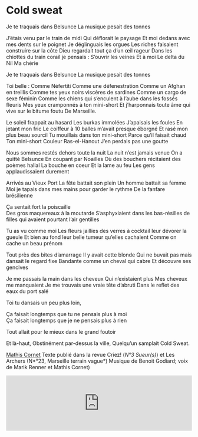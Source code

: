 # Cold sweat

Je te traquais dans Belsunce
La musique pesait des tonnes 

J’étais venu par le train de midi 
Qui déflorait le paysage 
Et moi dedans avec mes dents sur le poignet
Je déglinguais les orgues 
Les riches faisaient construire sur la côte 
Dieu regardait tout ça d’un œil rageur
Dans les chiottes du train corail je pensais :
S’ouvrir les veines 
Et à moi
Le delta du Nil
Ma chérie 

Je te traquais dans Belsunce 
La musique pesait des tonnes 

Toi belle :
Comme Néfertiti
Comme une défenestration 
Comme un Afghan en treillis
Comme tes yeux noirs viscères de sardines
Comme un cargo de sexe féminin
Comme les chiens qui s’enculent à l’aube dans les fossés fleuris
Mes yeux cramponnés à ton mini-short
Et j’harponnais toute âme qui vive sur le bitume foutu 
De Marseille. 

Le soleil frappait au hasard 
Les burkas immolées 
J’apaisais les foules
En jetant mon fric
Le coiffeur à 10 balles m’avait presque éborgné 
Et rasé mon plus beau sourcil
Tu mouillais dans ton mini-short 
Parce qu’il faisait chaud 
Ton mini-short
Couleur Ras-el-Hanout
J’en perdais pas une goutte

Nous sommes restés dehors toute la nuit
La nuit n’est jamais venue
On a quitté Belsunce
En coupant par Noailles 
Où des bouchers récitaient des poèmes hallal 
La bouche en coeur
Et la lame au feu 
Les gens applaudissaient durement

Arrivés au Vieux Port 
La fête battait son plein 
Un homme battait sa femme
Moi je tapais dans mes mains pour garder le rythme 
De la fanfare brésilienne 

Ça sentait fort la poiscaille   
Des gros maquereaux à la moutarde 
S’asphyxiaient dans les bas-résilles de filles qui avaient pourtant l’air gentilles 

Tu as vu comme moi 
Les fleurs jaillies des verres à cocktail leur dévorer la gueule 
Et bien au fond leur belle tumeur qu’elles cachaient 
Comme on cache un beau prénom 

Tout près des bites d’amarrage 
Il y avait cette blonde 
Qui ne buvait pas mais dansait le regard fixe 
Bandante comme un cheval qui cabre 
Et découvre ses gencives

Je me passais la main dans les cheveux
Qui n’existaient plus 
Mes cheveux me manquaient 
Je me trouvais une vraie tête d’abruti 
Dans le reflet des eaux du port salé

Toi tu dansais un peu plus loin,

Ça faisait longtemps que tu ne pensais plus à moi   
Ça faisait longtemps que je ne pensais plus à rien

Tout allait pour le mieux dans le grand foutoir

Et là-haut,
Obstinément par-dessus la ville,
Quelqu’un samplait
Cold Sweat. 


[Mathis Cornet](/article/a-propos/#cornet) Texte publié dans la revue Criez! (*N°3 Sueur(s)*) et Les Archers (N*°23, Marseille terrain vague*)  Musique de Benoit Godiard; voix de Marik Renner et Mathis Cornet)

<iframe width="100%" height="150" scrolling="no" frameborder="no" src="https://w.soundcloud.com/player/?url=https%3A//api.soundcloud.com/tracks/143227293&amp;auto_play=false&amp;hide_related=false&amp;visual=true"></iframe>
